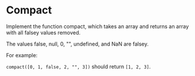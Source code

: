 # Compact

Implement the function compact, which takes an array and returns an array with all falsey values removed.

The values false, null, 0, "", undefined, and NaN are falsey. 

For example:

`compact([0, 1, false, 2, "", 3])` should return `[1, 2, 3]`.
